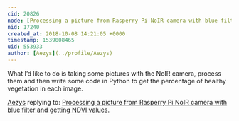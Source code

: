 ```yaml
---
cid: 20826
node: [Processing a picture from Rasperry Pi NoIR camera with blue filter and getting NDVI values.](../notes/Aezys/10-07-2018/processing-a-picture-from-rasperry-pi-noir-camera-with-blue-filter-and-getting-ndvi-values)
nid: 17240
created_at: 2018-10-08 14:21:05 +0000
timestamp: 1539008465
uid: 553933
author: [Aezys](../profile/Aezys)
---
```


What I’d like to do is taking some pictures with the NoIR camera, process them and then write some code in Python to get the percentage of healthy vegetation in each image.

[Aezys](../profile/Aezys) replying to: [Processing a picture from Rasperry Pi NoIR camera with blue filter and getting NDVI values.](../notes/Aezys/10-07-2018/processing-a-picture-from-rasperry-pi-noir-camera-with-blue-filter-and-getting-ndvi-values)

